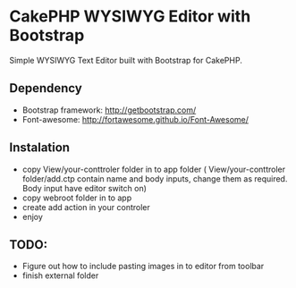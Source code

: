 CakePHP WYSIWYG Editor with Bootstrap
=====================================

Simple WYSIWYG Text Editor built with Bootstrap for CakePHP.


## Dependency
* Bootstrap framework: http://getbootstrap.com/
* Font-awesome: http://fortawesome.github.io/Font-Awesome/


## Instalation
* copy View/your-conttroler folder in to app folder ( View/your-conttroler folder/add.ctp contain name and body inputs, change them as required. Body  input have editor switch on)
* copy webroot folder in to app
* create add action in your controler
* enjoy



## TODO:
* Figure out how to include pasting images in to editor from toolbar
* finish external folder


